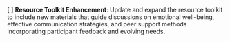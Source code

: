 [ ] **Resource Toolkit Enhancement**: Update and expand the resource toolkit to include new materials that guide discussions on emotional well-being, effective communication strategies, and peer support methods incorporating participant feedback and evolving needs.